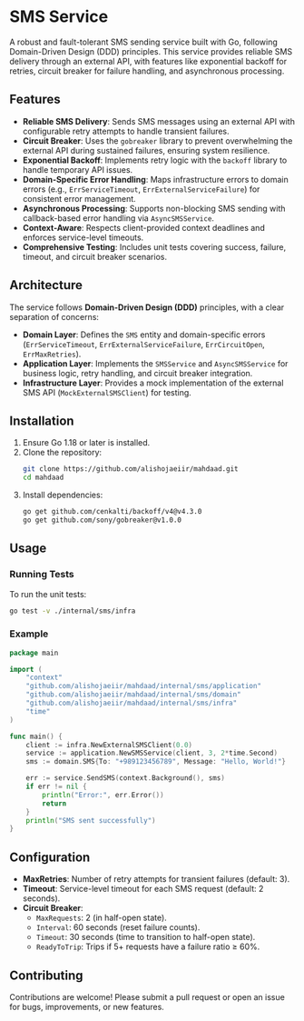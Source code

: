 # SMS Service

A robust and fault-tolerant SMS sending service built with Go, following
Domain-Driven Design (DDD) principles. This service provides reliable SMS
delivery through an external API, with features like exponential backoff
for retries, circuit breaker for failure handling, and asynchronous
processing.

## Features

- **Reliable SMS Delivery**: Sends SMS messages using an external API
  with configurable retry attempts to handle transient failures.
- **Circuit Breaker**: Uses the `gobreaker` library to prevent
  overwhelming the external API during sustained failures, ensuring
  system resilience.
- **Exponential Backoff**: Implements retry logic with the `backoff`
  library to handle temporary API issues.
- **Domain-Specific Error Handling**: Maps infrastructure errors to
  domain errors (e.g., `ErrServiceTimeout`, `ErrExternalServiceFailure`)
  for consistent error management.
- **Asynchronous Processing**: Supports non-blocking SMS sending with
  callback-based error handling via `AsyncSMSService`.
- **Context-Aware**: Respects client-provided context deadlines and
  enforces service-level timeouts.
- **Comprehensive Testing**: Includes unit tests covering success,
  failure, timeout, and circuit breaker scenarios.

## Architecture

The service follows **Domain-Driven Design (DDD)** principles, with a clear
separation of concerns:
- **Domain Layer**: Defines the `SMS` entity and domain-specific errors
  (`ErrServiceTimeout`, `ErrExternalServiceFailure`, `ErrCircuitOpen`,
  `ErrMaxRetries`).
- **Application Layer**: Implements the `SMSService` and `AsyncSMSService`
  for business logic, retry handling, and circuit breaker integration.
- **Infrastructure Layer**: Provides a mock implementation of the external
  SMS API (`MockExternalSMSClient`) for testing.

## Installation

1. Ensure Go 1.18 or later is installed.
2. Clone the repository:
   ```bash
   git clone https://github.com/alishojaeiir/mahdaad.git
   cd mahdaad
   ```
3. Install dependencies:
   ```bash
   go get github.com/cenkalti/backoff/v4@v4.3.0
   go get github.com/sony/gobreaker@v1.0.0
   ```

## Usage

### Running Tests
To run the unit tests:
```bash
go test -v ./internal/sms/infra
```

### Example
```go
package main

import (
	"context"
	"github.com/alishojaeiir/mahdaad/internal/sms/application"
	"github.com/alishojaeiir/mahdaad/internal/sms/domain"
	"github.com/alishojaeiir/mahdaad/internal/sms/infra"
	"time"
)

func main() {
	client := infra.NewExternalSMSClient(0.0)
	service := application.NewSMSService(client, 3, 2*time.Second)
	sms := domain.SMS{To: "+989123456789", Message: "Hello, World!"}

	err := service.SendSMS(context.Background(), sms)
	if err != nil {
		println("Error:", err.Error())
		return
	}
	println("SMS sent successfully")
}
```

## Configuration

- **MaxRetries**: Number of retry attempts for transient failures (default: 3).
- **Timeout**: Service-level timeout for each SMS request (default: 2 seconds).
- **Circuit Breaker**:
    - `MaxRequests`: 2 (in half-open state).
    - `Interval`: 60 seconds (reset failure counts).
    - `Timeout`: 30 seconds (time to transition to half-open state).
    - `ReadyToTrip`: Trips if 5+ requests have a failure ratio ≥ 60%.

## Contributing

Contributions are welcome! Please submit a pull request or open an issue
for bugs, improvements, or new features.
